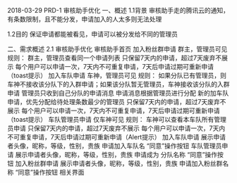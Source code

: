2018-03-29 PRD-1 
审核助手优化 
一、概述 
1.1背景 
审核助手走的腾讯云的通知，有条数限制，且不能分发，申请加入的人太多则无法处理

1.2目的 
保证申请都能被看见，申请可以被分发给不同的管理员

二、需求概述 
2.1 审核助手优化 
审核助手首页 
加入粉丝群申请 
群主，管理员可见 
规则： 
群主，管理员查看同一个申请列表 
只保留7天内的申请，超过7天废弃不展示 
每个用户可以申请一次，7天内不可重复申请，7天后申请过期可重新申请（toast提示） 
加入车队申请 
车神，管理员可见 
规则： 
如果分队已有管理员，则车神不接收该分队下的入群申请；如果该分队暂无管理员，车神接收该分队的入群申请 
管理员只收到自己分队的申请消息 
申请消息根据管理员进行分配 
新的加车队申请，优先分配给待处理条数最少的管理员 
只保留7天内的申请，超过7天废弃不展示 
每个用户可以申请一次，7天内不可重复申请，7天后申请过期可重新申请（toast提示） 
车队管理员申请 
仅车神可见 
规则： 
车神可以查看本车队所有管理员申请 
只保留7天内的申请，超过7天废弃不展示 
每个用户可以申请一次，7天内不可重复申请，7天后申请过期可重新申请（Alert提示） 
加入车队申请 
展示申请者头像，昵称，等级，性别，贵族 
申请加入车队名 
“同意”操作按钮 
车队管理员申请 
展示申请者头像，昵称，等级，性别，贵族 
申请成为 分队名称 
“同意”操作按钮 
加入粉丝群申请 
展示申请者头像，昵称，等级，性别，贵族 
申请加入粉丝群名称 
“同意”操作按钮 
相关界面
